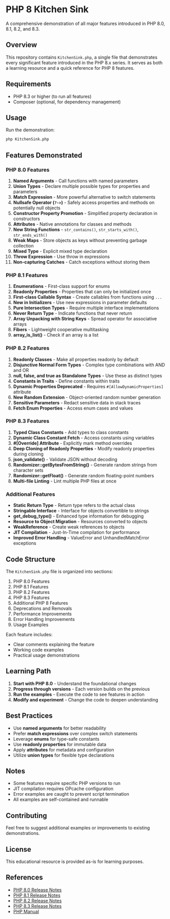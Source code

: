 # PHP 8 Kitchen Sink

A comprehensive demonstration of all major features introduced in PHP 8.0, 8.1, 8.2, and 8.3.

## Overview

This repository contains `KitchenSink.php`, a single file that demonstrates every significant feature introduced in the PHP 8.x series. It serves as both a learning resource and a quick reference for PHP 8 features.

## Requirements

- PHP 8.3 or higher (to run all features)
- Composer (optional, for dependency management)

## Usage

Run the demonstration:

```bash
php KitchenSink.php
```

## Features Demonstrated

### PHP 8.0 Features

1. **Named Arguments** - Call functions with named parameters
2. **Union Types** - Declare multiple possible types for properties and parameters
3. **Match Expression** - More powerful alternative to switch statements
4. **Nullsafe Operator (`?->`)** - Safely access properties and methods on potentially null objects
5. **Constructor Property Promotion** - Simplified property declaration in constructors
6. **Attributes** - Native annotations for classes and methods
7. **New String Functions** - `str_contains()`, `str_starts_with()`, `str_ends_with()`
8. **Weak Maps** - Store objects as keys without preventing garbage collection
9. **Mixed Type** - Explicit mixed type declaration
10. **Throw Expression** - Use throw in expressions
11. **Non-capturing Catches** - Catch exceptions without storing them

### PHP 8.1 Features

1. **Enumerations** - First-class support for enums
2. **Readonly Properties** - Properties that can only be initialized once
3. **First-class Callable Syntax** - Create callables from functions using `...`
4. **New in Initializers** - Use new expressions in parameter defaults
5. **Pure Intersection Types** - Require multiple interface implementations
6. **Never Return Type** - Indicate functions that never return
7. **Array Unpacking with String Keys** - Spread operator for associative arrays
8. **Fibers** - Lightweight cooperative multitasking
9. **array_is_list()** - Check if an array is a list

### PHP 8.2 Features

1. **Readonly Classes** - Make all properties readonly by default
2. **Disjunctive Normal Form Types** - Complex type combinations with AND and OR
3. **null, false, and true as Standalone Types** - Use these as distinct types
4. **Constants in Traits** - Define constants within traits
5. **Dynamic Properties Deprecated** - Requires `#[AllowDynamicProperties]` attribute
6. **New Random Extension** - Object-oriented random number generation
7. **Sensitive Parameters** - Redact sensitive data in stack traces
8. **Fetch Enum Properties** - Access enum cases and values

### PHP 8.3 Features

1. **Typed Class Constants** - Add types to class constants
2. **Dynamic Class Constant Fetch** - Access constants using variables
3. **#[Override] Attribute** - Explicitly mark method overrides
4. **Deep Cloning of Readonly Properties** - Modify readonly properties during cloning
5. **json_validate()** - Validate JSON without decoding
6. **Randomizer::getBytesFromString()** - Generate random strings from character sets
7. **Randomizer::getFloat()** - Generate random floating-point numbers
8. **Multi-file Linting** - Lint multiple PHP files at once

### Additional Features

- **Static Return Type** - Return type refers to the actual class
- **Stringable Interface** - Interface for objects convertible to strings
- **get_debug_type()** - Enhanced type information for debugging
- **Resource to Object Migration** - Resources converted to objects
- **WeakReference** - Create weak references to objects
- **JIT Compilation** - Just-In-Time compilation for performance
- **Improved Error Handling** - ValueError and UnhandledMatchError exceptions

## Code Structure

The `KitchenSink.php` file is organized into sections:

1. PHP 8.0 Features
2. PHP 8.1 Features
3. PHP 8.2 Features
4. PHP 8.3 Features
5. Additional PHP 8 Features
6. Deprecations and Removals
7. Performance Improvements
8. Error Handling Improvements
9. Usage Examples

Each feature includes:
- Clear comments explaining the feature
- Working code examples
- Practical usage demonstrations

## Learning Path

1. **Start with PHP 8.0** - Understand the foundational changes
2. **Progress through versions** - Each version builds on the previous
3. **Run the examples** - Execute the code to see features in action
4. **Modify and experiment** - Change the code to deepen understanding

## Best Practices

- Use **named arguments** for better readability
- Prefer **match expressions** over complex switch statements
- Leverage **enums** for type-safe constants
- Use **readonly properties** for immutable data
- Apply **attributes** for metadata and configuration
- Utilize **union types** for flexible type declarations

## Notes

- Some features require specific PHP versions to run
- JIT compilation requires OPcache configuration
- Error examples are caught to prevent script termination
- All examples are self-contained and runnable

## Contributing

Feel free to suggest additional examples or improvements to existing demonstrations.

## License

This educational resource is provided as-is for learning purposes.

## References

- [PHP 8.0 Release Notes](https://www.php.net/releases/8.0/en.php)
- [PHP 8.1 Release Notes](https://www.php.net/releases/8.1/en.php)
- [PHP 8.2 Release Notes](https://www.php.net/releases/8.2/en.php)
- [PHP 8.3 Release Notes](https://www.php.net/releases/8.3/en.php)
- [PHP Manual](https://www.php.net/manual/)